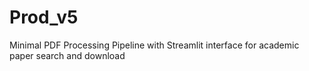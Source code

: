 # Prod_v5
Minimal PDF Processing Pipeline with Streamlit interface for academic paper search and download
